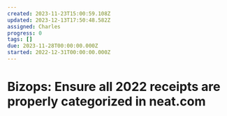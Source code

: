 ```yaml
---
created: 2023-11-23T15:00:59.108Z
updated: 2023-12-13T17:50:48.582Z
assigned: Charles
progress: 0
tags: []
due: 2023-11-28T00:00:00.000Z
started: 2022-12-31T00:00:00.000Z
---
```


#  Bizops: Ensure all 2022 receipts are properly categorized in neat.com
